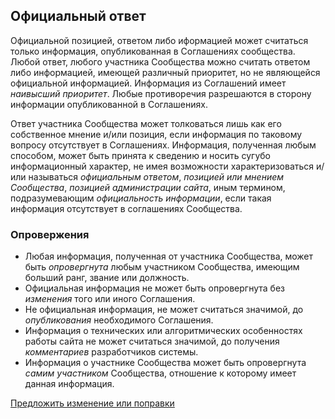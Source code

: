 
## Официальный ответ
Официальной позицией, ответом либо иформацией может считаться только информация, опубликованная в Соглашениях сообщества. Любой ответ, любого участника Сообщества можно считать ответом либо информацией, имеющей различный приоритет, но не являющейся официальной информацией. Информация из Соглашений имеет _наивысший приоритет_. Любые противоречия разрешаются в сторону информации опубликованной в Соглашениях. 

Ответ участника Сообщества может толковаться лишь как его собственное мнение и/или позиция, если информация по таковому вопросу отсутствует в Соглашениях. Информация, полученная любым способом, может быть принята к сведению и носить сугубо информационный характер, не имея возможности характеризоваться и/или называться _официальным ответом_, _позицией или мнением Сообщества_, _позицией администрации сайта_, иным термином, подразумевающим _официальность информации_, если такая информация отсутствует в соглашениях Сообщества.

### Опровержения
- Любая информация, полученная от участника Сообщества, может быть _опровергнута_ любым участником Сообщества, имеющим больший ранг, звание или должность. 
- Официальная информация не может быть опровергнута без _изменения_ того или иного Соглашения. 
- Не официальная информация, не может считаться значимой, до _опубликования_ необходимого Соглашения. 
- Информация о технических или алгоритмических особенностях работы сайта не может считаться значимой, до получения _комментариев_ разработчиков системы. 
- Информация о участнике Сообщества может быть опровергнута _самим участником_ Сообщества, отношение к которому имеет данная информация.

[Предложить изменение или поправки](https://github.com/tebaly/freedomsex/issues/new)
